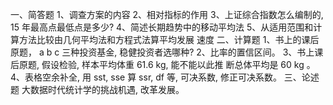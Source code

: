一、简答题
 1、调查方案的内容
 2、相对指标的作用
 3、上证综合指数怎么编制的, 15 年最高点最低点是多少?
 4、简述长期趋势中的移动平均法
 5、从适用范围和计算方法比较由几何平均法和方程式法算平均发展 速度
 二、计算题
 1、书上的课后原题，  a b c  三种投资基金, 稳健投资者选哪种?
 2、比率的置信区间。
 3、书上课后原题, 假设检验, 样本平均体重  61.6 kg, 能不能以此推 断总体平均是  60 kg  。
 4、表格空余补全, 用 sst, sse 算 ssr, df 等, 可决系数, 修正可决系数。
 三、论述题
 大数据时代统计学的挑战机遇, 改革发展。
 